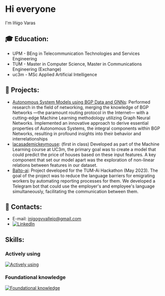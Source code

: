 # Hi everyone 
I'm Iñigo Varas

## 🎓 Education:
- UPM - BEng in Telecommunication Technologies and Services Engineering
- TUM - Master in Computer Science, Master in Communications Engineering (Exchange)
- uc3m - MSc Applied Artificial Intelligence

## 📌 Projects:
- [Autonomous System Models using BGP Data and GNNs](https://github.com/inogii/bthesis): Performed research in the field of networking, merging the knowledge of BGP Networks —the paramount routing protocol in the Internet— with a cutting-edge Machine Learning methodology utilizing Graph Neural Networks. Implemented an innovative approach to derive essential properties of Autonomous Systems, the integral components within BGP Networks, resulting in profound insights into their behavior and interrelationships
- [lacasademickeymouse](https://github.com/inogii/lacasademickeymouse): (first in class) Developed as part of the Machine Learning course at UC3m, the primary goal was to create a model that could predict the price of houses based on these input features. A key component that set our model apart was the exploration of non-linear relations between features in our dataset. 
- [Balto-ai](https://devpost.com/software/balto-ai?ref_content=user-portfolio&ref_feature=in_progress): Project developed for the TUM-Ai Hackathon (May 2023). The goal of the project was to reduce the language barriers for emigrating workers by automating reporting processes for them. We developed a Telegram bot that could use the employer's and employee's language simultaneously, facilitating the communication between them.

## 📢 Contacts:
- E-mail: inigogvvallejo@gmail.com
-  [![LinkedIn](https://img.shields.io/badge/LinkedIn-blue)](https://www.linkedin.com/in/inigo-varas/)
## Skills:
### Actively using
[![Actively using](https://skillicons.dev/icons?i=py,pytorch,tensorflow,fastapi,linux,bash,docker,kubernetes,git,github,vscode)](https://skillicons.dev)
### Foundational knowledge
[![Foundational knowledge](https://skillicons.dev/icons?i=c,matlab,java,javascript,html,css,bootstrap,nodejs,express,vim)](https://skillicons.dev)
